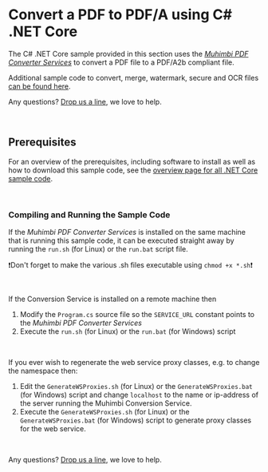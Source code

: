 # Convert a PDF to PDF/A using C# .NET Core
The C# .NET Core sample provided in this section uses the *[Muhimbi PDF Converter Services](http://www.muhimbi.com/Products/PDF-Converter-Services/summary.aspx)* to convert a PDF file to a PDF/A2b compliant file. 

Additional sample code to convert, merge, watermark, secure and OCR files [can be found here](../).

Any questions? [Drop us a line](http://www.muhimbi.com/contact.aspx), we love to help.


<br/>


## Prerequisites
For an overview of the prerequisites, including software to install as well as how to download this sample code, see the [overview page for all .NET Core sample code](../).

<br/>


### Compiling and Running the Sample Code

If the *Muhimbi PDF Converter Services* is installed on the same machine that is running this sample code, it can be executed straight away by running the `run.sh` (for Linux) or the `run.bat` script file.

:exclamation:Don't forget to make the various .sh files executable using `chmod +x *.sh`:exclamation:

<br/>

If the Conversion Service is installed on a remote machine then 

1. Modify the `Program.cs` source file so the `SERVICE_URL` constant points to the *Muhimbi PDF Converter Services*
2. Execute the `run.sh` (for Linux) or the `run.bat` (for Windows) script

<br/>

If you ever wish to regenerate the web service proxy classes, e.g. to change the namespace then:

1. Edit the `GenerateWSProxies.sh` (for Linux) or the `GenerateWSProxies.bat` (for Windows) script and change `localhost` to the name or ip-address of the server running the Muhimbi Conversion Service.
2. Execute the `GenerateWSProxies.sh` (for Linux) or the `GenerateWSProxies.bat` (for Windows) script to generate proxy classes for the web service.

<br/>

Any questions? [Drop us a line](http://www.muhimbi.com/contact.aspx), we love to help.

